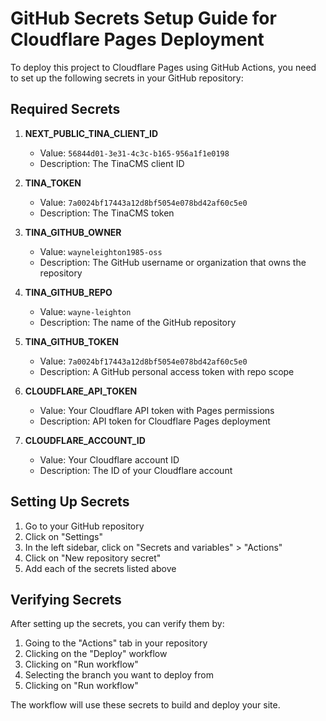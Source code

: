 # GitHub Secrets Setup Guide for Cloudflare Pages Deployment

To deploy this project to Cloudflare Pages using GitHub Actions, you need to set up the following secrets in your GitHub repository:

## Required Secrets

1. **NEXT_PUBLIC_TINA_CLIENT_ID**
   - Value: `56844d01-3e31-4c3c-b165-956a1f1e0198`
   - Description: The TinaCMS client ID

2. **TINA_TOKEN**
   - Value: `7a0024bf17443a12d8bf5054e078bd42af60c5e0`
   - Description: The TinaCMS token

3. **TINA_GITHUB_OWNER**
   - Value: `wayneleighton1985-oss`
   - Description: The GitHub username or organization that owns the repository

4. **TINA_GITHUB_REPO**
   - Value: `wayne-leighton`
   - Description: The name of the GitHub repository

5. **TINA_GITHUB_TOKEN**
   - Value: `7a0024bf17443a12d8bf5054e078bd42af60c5e0`
   - Description: A GitHub personal access token with repo scope

6. **CLOUDFLARE_API_TOKEN**
   - Value: Your Cloudflare API token with Pages permissions
   - Description: API token for Cloudflare Pages deployment

7. **CLOUDFLARE_ACCOUNT_ID**
   - Value: Your Cloudflare account ID
   - Description: The ID of your Cloudflare account

## Setting Up Secrets

1. Go to your GitHub repository
2. Click on "Settings"
3. In the left sidebar, click on "Secrets and variables" > "Actions"
4. Click on "New repository secret"
5. Add each of the secrets listed above

## Verifying Secrets

After setting up the secrets, you can verify them by:

1. Going to the "Actions" tab in your repository
2. Clicking on the "Deploy" workflow
3. Clicking on "Run workflow"
4. Selecting the branch you want to deploy from
5. Clicking on "Run workflow"

The workflow will use these secrets to build and deploy your site.